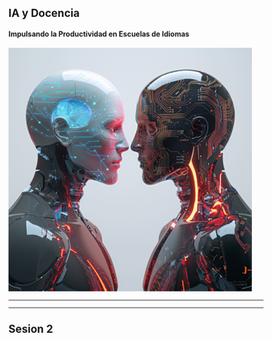 
## IA y Docencia
#### Impulsando la Productividad en Escuelas de Idiomas

<img class="r-stretch" style="text-align: center" src="assets/coverIA&Ciber.webp">
 
---

---

## Sesion 2
